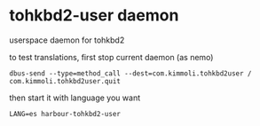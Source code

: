 tohkbd2-user daemon
=================

userspace daemon for tohkbd2

to test translations, first stop current daemon (as nemo)

```dbus-send --type=method_call --dest=com.kimmoli.tohkbd2user / com.kimmoli.tohkbd2user.quit```

then start it with language you want

```LANG=es harbour-tohkbd2-user```


